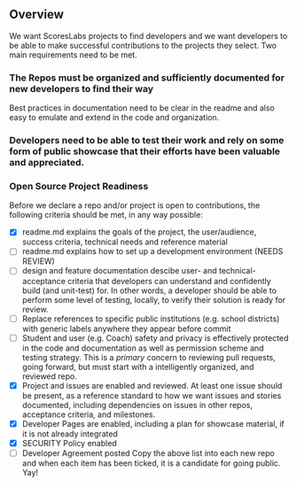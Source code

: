 ## Overview
We want ScoresLabs projects to find developers and we want developers to be able to make successful contributions to the projects they select. Two main requirements need to be met.
### The Repos must be organized and sufficiently documented for new developers to find their way
Best practices in documentation need to be clear in the readme and also easy to emulate and extend in the code and organization.
### Developers need to be able to test their work and rely on some form of public showcase that their efforts have been valuable and appreciated.

### Open Source Project Readiness ###
Before we declare a repo and/or project is open to contributions, the following criteria should be met, in any way possible:
- [X] readme.md explains the goals of the project, the user/audience, success criteria, technical needs and reference material
- [ ] readme.md explains how to set up a development environment (NEEDS REVIEW)
- [ ] design and feature documentation descibe user- and technical-acceptance criteria that developers can understand and confidently build (and unit-test) for. In other words, a developer should be able to perform some level of testing, locally, to verify their solution is ready for review.
- [ ] Replace references to specific public institutions (e.g. school districts) with generic labels anywhere they appear before commit
- [ ] Student and user (e.g. Coach) safety and privacy is effectively protected in the code and documentation as well as permission scheme and testing strategy. This is a _primary_ concern to reviewing pull requests, going forward, but must start with a intelligently organized, and reviewed repo.
- [X] Project and issues are enabled and reviewed. At least one issue should be present, as a reference standard to how we want issues and stories documented, including dependencies on issues in other repos, acceptance criteria, and milestones.
- [X] Developer Pages are enabled, including a plan for showcase material, if it is not already integrated
- [X] SECURITY Policy enabled
- [ ] Developer Agreement posted
Copy the above list into each new repo and when each item has been ticked, it is a candidate for going public. Yay!
